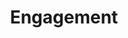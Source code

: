 ---
title: Engagement
image: "http://images.magnifiedjoy.com/Home/engagement-home-julie-matt.jpg"
link-label: "View More Of Engagements"
link: engagement
---